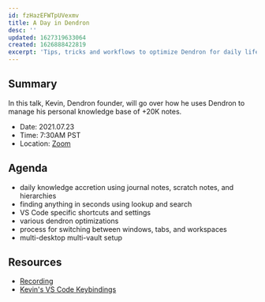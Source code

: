 ```yaml
---
id: fzHazEFWTpUVexmv
title: A Day in Dendron
desc: ''
updated: 1627319633064
created: 1626888422819
excerpt: 'Tips, tricks and workflows to optimize Dendron for daily life'
---
```

## Summary

In this talk, Kevin, Dendron founder, will go over how he uses Dendron to manage his personal knowledge base of +20K notes. 

- Date: 2021.07.23
- Time: 7:30AM PST
- Location: [Zoom](https://us02web.zoom.us/j/89174320990?pwd=aTRrNzRvK3NhK2VOQThRZC9aaXVEdz09)


## Agenda
- daily knowledge accretion using journal notes, scratch notes, and hierarchies
- finding anything in seconds using lookup and search
- VS Code specific shortcuts and settings 
- various dendron optimizations 
- process for switching between windows, tabs, and workspaces
- multi-desktop multi-vault setup

## Resources
- [Recording](https://www.youtube.com/watch?v=1mXGyG9ikD4)
- [Kevin's VS Code Keybindings](https://gist.github.com/kevinslin/8f17cbc9ba03c9137c41351e2cec6a7a)
